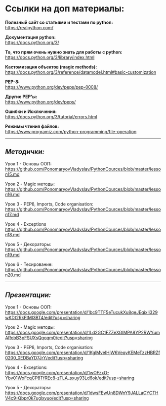 **Ссылки на доп материалы:**
=============

**Полезный сайт со статьями и тестами по python:**\
https://realpython.com/

**Документация python:**\
https://docs.python.org/3/

**То, что прям очень нужно знать для работы с python:**\
https://docs.python.org/3/library/index.html

**Кастомизация объектов (magic methods):**\
https://docs.python.org/3/reference/datamodel.html#basic-customization

**PEP-8:**\
https://www.python.org/dev/peps/pep-0008/

**Другие PEP'ы:**\
https://www.python.org/dev/peps/

**Ошибки и Исключения:**\
https://docs.python.org/3/tutorial/errors.html

**Режимы чтения файлов:**\
https://www.programiz.com/python-programming/file-operation

_____
***Методички:***
-------

Урок 1 - Основы ООП:\
https://github.com/PonomaryovVladyslav/PythonCources/blob/master/lesson15.md

Урок 2 - Magic методы:\
https://github.com/PonomaryovVladyslav/PythonCources/blob/master/lesson16.md

Урок 3 - PEP8, Imports, Code organisation:\
https://github.com/PonomaryovVladyslav/PythonCources/blob/master/lesson17.md

Урок 4 - Exceptions
https://github.com/PonomaryovVladyslav/PythonCources/blob/master/lesson18.md

Урок 5 - Декораторы:\
https://github.com/PonomaryovVladyslav/PythonCources/blob/master/lesson19.md

Урок 6 - Тесирование:\
https://github.com/PonomaryovVladyslav/PythonCources/blob/master/lesson20.md


_____
***Презентации:***
---------
Урок 1 - Основы ООП:\
https://docs.google.com/presentation/d/1bc9TTF5eTucukXu8qeJEqixIi329wKDt2RkFtMl3BT4/edit?usp=sharing

Урок 2 - Magic методы:\
https://docs.google.com/presentation/d/1Ld2GC1FZZeXGIMPA8YP2RWYumARobB3pFSUXsQqoqm0/edit?usp=sharing

Урок 3 - PEP8, Imports, Code organisation:\
https://docs.google.com/presentation/d/1KglMveIHjW6VeqvKEMeTzzHBRZf0200_0EDBaYD7JrY/edit?usp=sharing

Урок 4 - Exceptions:\
https://docs.google.com/presentation/d/1wOFzxO-Ybv01WxFcqCP8TfREc8-zTLA_sxuy93Ld6ok/edit?usp=sharing

Урок 5 - Декораторы:\
https://docs.google.com/presentation/d/1dwsFEwUn8DWnY9JALLaCYCTHV4c9-Qbpr0k7uglxyuo/edit?usp=sharing